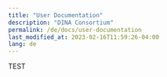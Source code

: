 ```yaml
---
title: "User Documentation"
description: "DINA Consortium"
permalink: /de/docs/user-documentation
last_modified_at: 2023-02-16T11:59:26-04:00
lang: de
---
```


TEST
